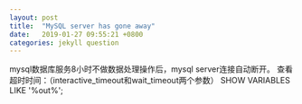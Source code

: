 ```yaml
---
layout: post
title:  "MySQL server has gone away"
date:   2019-01-27 09:55:21 +0800
categories: jekyll question
---
```


mysql数据库服务8小时不做数据处理操作后，mysql server连接自动断开。
查看超时时间：（interactive_timeout和wait_timeout两个参数）
SHOW VARIABLES LIKE '%out%';
